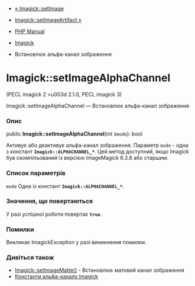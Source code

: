 - [« Imagick::setImage](imagick.setimage.md)
- [Imagick::setImageArtifact »](imagick.setimageartifact.md)

- [PHP Manual](index.md)
- [Imagick](class.imagick.md)
- Встановлює альфа-канал зображення

# Imagick::setImageAlphaChannel

(PECL imagick 2 \>u003d 2.1.0, PECL imagick 3)

Imagick::setImageAlphaChannel — Встановлює альфа-канал зображення

### Опис

public **Imagick::setImageAlphaChannel**(int `$mode`): bool

Активує або деактивує альфа-канал зображення. Параметр `mode` -
одна з констант **`Imagick::ALPHACHANNEL_*`**. Цей метод доступний,
якщо Imagick був скомпільований із версією ImageMagick 6.3.8 або старшим.

### Список параметрів

`mode`
Одна із констант **`Imagick::ALPHACHANNEL_*`**.

### Значення, що повертаються

У разі успішної роботи повертає **`true`**.

### Помилки

Викликає ImagickException у разі виникнення помилки.

### Дивіться також

- [Imagick::setImageMatte()](imagick.setimagematte.md) -
Встановлює матовий канал зображення
- [Константи альфа-каналу
Imagick](imagick.constants.md#imagick.constants.alphachannel)
